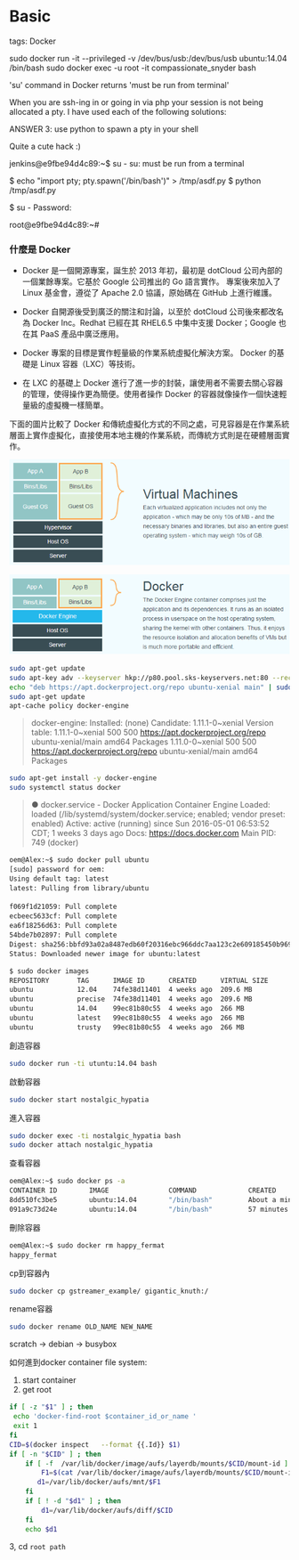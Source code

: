 # Basic

tags: Docker

<!--sec data-title="Introduction" data-id="1" data-nopdf="true" data-collapse=false ces-->

sudo docker run -it --privileged -v /dev/bus/usb:/dev/bus/usb ubuntu:14.04 /bin/bash
sudo docker exec -u root -it compassionate_snyder bash

'su' command in Docker returns 'must be run from terminal'

When you are ssh-ing in or going in via php your session is not being allocated a pty. I have used each of the following solutions:

ANSWER 3: use python to spawn a pty in your shell

Quite a cute hack :)

jenkins@e9fbe94d4c89:~$ su -
su: must be run from a terminal

$ echo "import pty; pty.spawn('/bin/bash')" > /tmp/asdf.py
$ python /tmp/asdf.py

$ su -
Password:

root@e9fbe94d4c89:~#

### 什麼是 Docker

- Docker 是一個開源專案，誕生於 2013 年初，最初是 dotCloud 公司內部的一個業餘專案。它基於 Google 公司推出的 Go 語言實作。 專案後來加入了 Linux 基金會，遵從了 Apache 2.0 協議，原始碼在 GitHub 上進行維護。

- Docker 自開源後受到廣泛的關注和討論，以至於 dotCloud 公司後來都改名為 Docker Inc。Redhat 已經在其 RHEL6.5 中集中支援 Docker；Google 也在其 PaaS 產品中廣泛應用。

- Docker 專案的目標是實作輕量級的作業系統虛擬化解決方案。 Docker 的基礎是 Linux 容器（LXC）等技術。

- 在 LXC 的基礎上 Docker 進行了進一步的封裝，讓使用者不需要去關心容器的管理，使得操作更為簡便。使用者操作 Docker 的容器就像操作一個快速輕量級的虛擬機一樣簡單。

下面的圖片比較了 Docker 和傳統虛擬化方式的不同之處，可見容器是在作業系統層面上實作虛擬化，直接使用本地主機的作業系統，而傳統方式則是在硬體層面實作。

![1](images/1.png)

![2](images/2.png)

<!--endsec-->

<!--sec data-title="How To Install and Use Docker on Ubuntu 16.04" data-id="2" data-nopdf="true" data-collapse=false ces-->

``` bash
sudo apt-get update
sudo apt-key adv --keyserver hkp://p80.pool.sks-keyservers.net:80 --recv-keys 58118E89F3A912897C070ADBF76221572C52609D
echo "deb https://apt.dockerproject.org/repo ubuntu-xenial main" | sudo tee /etc/apt/sources.list.d/docker.list
sudo apt-get update
apt-cache policy docker-engine
```

>docker-engine:
  Installed: (none)
  Candidate: 1.11.1-0~xenial
  Version table:
     1.11.1-0~xenial 500
        500 https://apt.dockerproject.org/repo ubuntu-xenial/main amd64 Packages
     1.11.0-0~xenial 500
        500 https://apt.dockerproject.org/repo ubuntu-xenial/main amd64 Packages

``` bash
sudo apt-get install -y docker-engine
sudo systemctl status docker
```

>● docker.service - Docker Application Container Engine
   Loaded: loaded (/lib/systemd/system/docker.service; enabled; vendor preset: enabled)
   Active: active (running) since Sun 2016-05-01 06:53:52 CDT; 1 weeks 3 days ago
     Docs: https://docs.docker.com
 Main PID: 749 (docker)

<!--endsec-->

<!--sec data-title="Install ubuntu" data-id="3" data-nopdf="true" data-collapse=false ces-->

``` bash
oem@Alex:~$ sudo docker pull ubuntu
[sudo] password for oem: 
Using default tag: latest
latest: Pulling from library/ubuntu

f069f1d21059: Pull complete 
ecbeec5633cf: Pull complete 
ea6f18256d63: Pull complete 
54bde7b02897: Pull complete 
Digest: sha256:bbfd93a02a8487edb60f20316ebc966ddc7aa123c2e609185450b96971020097
Status: Downloaded newer image for ubuntu:latest
```

<!--endsec-->

<!--sec data-title="列出本機映像檔" data-id="4" data-nopdf="true" data-collapse=false ces-->

``` bash
$ sudo docker images
REPOSITORY       TAG      IMAGE ID      CREATED      VIRTUAL SIZE
ubuntu           12.04    74fe38d11401  4 weeks ago  209.6 MB
ubuntu           precise  74fe38d11401  4 weeks ago  209.6 MB
ubuntu           14.04    99ec81b80c55  4 weeks ago  266 MB
ubuntu           latest   99ec81b80c55  4 weeks ago  266 MB
ubuntu           trusty   99ec81b80c55  4 weeks ago  266 MB
```

創造容器

``` bash
sudo docker run -ti utuntu:14.04 bash
```

啟動容器

``` bash
sudo docker start nostalgic_hypatia
```

進入容器

``` bash
sudo docker exec -ti nostalgic_hypatia bash
sudo docker attach nostalgic_hypatia
```

查看容器

``` bash
oem@Alex:~$ sudo docker ps -a
CONTAINER ID        IMAGE               COMMAND             CREATED              STATUS                          PORTS               NAMES
8dd510fc3be5        ubuntu:14.04        "/bin/bash"         About a minute ago   Exited (0) About a minute ago                       happy_fermat
091a9c73d24e        ubuntu:14.04        "/bin/bash"         57 minutes ago       Up 57 minutes                                       gigantic_knuth
```

刪除容器

``` bash
oem@Alex:~$ sudo docker rm happy_fermat
happy_fermat
```

cp到容器內

``` bash
sudo docker cp gstreamer_example/ gigantic_knuth:/
```

rename容器

``` bash
sudo docker rename OLD_NAME NEW_NAME
```

scratch -> debian -> busybox

如何進到docker container file system:
1. start container
2. get root 

``` bash
if [ -z "$1" ] ; then
 echo 'docker-find-root $container_id_or_name '
 exit 1
fi
CID=$(docker inspect   --format {{.Id}} $1)
if [ -n "$CID" ] ; then
    if [ -f  /var/lib/docker/image/aufs/layerdb/mounts/$CID/mount-id ] ; then
        F1=$(cat /var/lib/docker/image/aufs/layerdb/mounts/$CID/mount-id)
       d1=/var/lib/docker/aufs/mnt/$F1
    fi
    if [ ! -d "$d1" ] ; then
        d1=/var/lib/docker/aufs/diff/$CID
    fi
    echo $d1
```

3, cd `root path`

<!--endsec-->